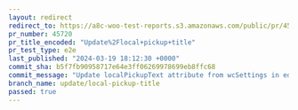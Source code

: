 ```yaml
---
layout: redirect
redirect_to: https://a8c-woo-test-reports.s3.amazonaws.com/public/pr/45720/e2e/index.html
pr_number: 45720
pr_title_encoded: "Update%2Flocal+pickup+title"
pr_test_type: e2e
last_published: "2024-03-19 18:12:30 +0000"
commit_sha: b5f7fb90958717e64e3ff06269978699eb8ffc68
commit_message: "Update localPickupText attribute from wcSettings in editor"
branch_name: update/local-pickup-title
passed: true
---
```

